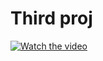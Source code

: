 # Third proj
[![Watch the video](https://i.ytimg.com/vi/V2bSPWQy8bY/hqdefault.jpg)](https://www.youtube.com/watch?v=V2bSPWQy8bY)

